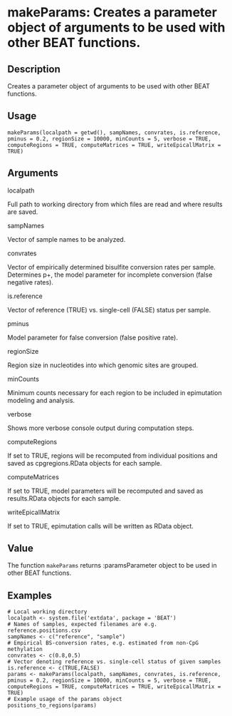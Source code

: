 # makeParams: Creates a parameter object of arguments to be used with other BEAT functions.

## Description

Creates a parameter object of arguments to be used with other BEAT functions.

## Usage

```
makeParams(localpath = getwd(), sampNames, convrates, is.reference, pminus = 0.2, regionSize = 10000, minCounts = 5, verbose = TRUE, computeRegions = TRUE, computeMatrices = TRUE, writeEpicallMatrix = TRUE)
```

## Arguments

localpath

Full path to working directory from which files are read and where results are saved.

sampNames

Vector of sample names to be analyzed.

convrates

Vector of empirically determined bisulfite conversion rates per sample. Determines p+, the model parameter for incomplete conversion (false negative rates).

is.reference

Vector of reference (TRUE) vs. single-cell (FALSE) status per sample.

pminus

Model parameter for false conversion (false positive rate).

regionSize

Region size in nucleotides into which genomic sites are grouped.

minCounts

Minimum counts necessary for each region to be included in epimutation modeling and analysis.

verbose

Shows more verbose console output during computation steps.

computeRegions

If set to TRUE, regions will be recomputed from individual positions and saved as cpgregions.RData objects for each sample.

computeMatrices

If set to TRUE, model parameters will be recomputed and saved as results.RData objects for each sample.

writeEpicallMatrix

If set to TRUE, epimutation calls will be written as RData object.

## Value

The function `makeParams` returns :paramsParameter object to be used in other BEAT functions.

## Examples

```
# Local working directory
localpath <- system.file('extdata', package = 'BEAT')
# Names of samples, expected filenames are e.g. reference.positions.csv
sampNames <- c("reference", "sample")
# Empirical BS-conversion rates, e.g. estimated from non-CpG methylation
convrates <- c(0.8,0.5)
# Vector denoting reference vs. single-cell status of given samples
is.reference <- c(TRUE,FALSE)
params <- makeParams(localpath, sampNames, convrates, is.reference, pminus = 0.2, regionSize = 10000, minCounts = 5, verbose = TRUE, computeRegions = TRUE, computeMatrices = TRUE, writeEpicallMatrix = TRUE)
# Example usage of the params object
positions_to_regions(params)
```